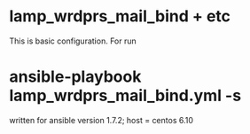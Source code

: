 # lamp_wrdprs_mail_bind + etc
This is basic configuration.
For run 
# ansible-playbook lamp_wrdprs_mail_bind.yml -s
written for ansible version 1.7.2; host = centos 6.10
